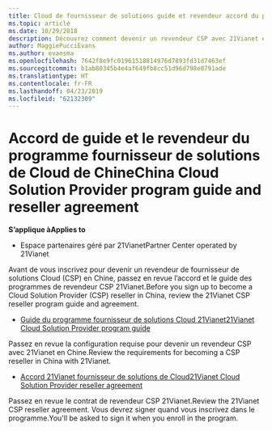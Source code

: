 ```yaml
---
title: Cloud de fournisseur de solutions guide et revendeur accord du programme (Partner Center géré par 21Vianet)
ms.topic: article
ms.date: 10/29/2018
description: Découvrez comment devenir un revendeur CSP avec 21Vianet en Chine.
author: MaggiePucciEvans
ms.author: evansma
ms.openlocfilehash: 7642f8e9fc01961518814976d7893fd31d7463ef
ms.sourcegitcommit: b1ab80345b4e4af649fb8cc51d96d798e0791ade
ms.translationtype: HT
ms.contentlocale: fr-FR
ms.lasthandoff: 04/23/2019
ms.locfileid: "62132309"
---
```

# <a name="china-cloud-solution-provider-program-guide-and-reseller-agreement"></a><span data-ttu-id="2138e-103">Accord de guide et le revendeur du programme fournisseur de solutions de Cloud de Chine</span><span class="sxs-lookup"><span data-stu-id="2138e-103">China Cloud Solution Provider program guide and reseller agreement</span></span>
<span data-ttu-id="2138e-104">**S’applique à**</span><span class="sxs-lookup"><span data-stu-id="2138e-104">**Applies to**</span></span>

-   <span data-ttu-id="2138e-105">Espace partenaires géré par 21Vianet</span><span class="sxs-lookup"><span data-stu-id="2138e-105">Partner Center operated by 21Vianet</span></span>

<span data-ttu-id="2138e-106">Avant de vous inscrivez pour devenir un revendeur de fournisseur de solutions Cloud (CSP) en Chine, passez en revue l’accord et le guide des programmes de revendeur CSP 21Vianet.</span><span class="sxs-lookup"><span data-stu-id="2138e-106">Before you sign up to become a Cloud Solution Provider (CSP) reseller in China, review the 21Vianet CSP reseller program guide and agreement.</span></span>

-   [<span data-ttu-id="2138e-107">Guide du programme fournisseur de solutions Cloud 21Vianet</span><span class="sxs-lookup"><span data-stu-id="2138e-107">21Vianet Cloud Solution Provider program guide</span></span>](https://www.21vbluecloud.com/office365/SolProv_programguide/)

<span data-ttu-id="2138e-108">Passez en revue la configuration requise pour devenir un revendeur CSP avec 21Vianet en Chine.</span><span class="sxs-lookup"><span data-stu-id="2138e-108">Review the requirements for becoming a CSP reseller in China with 21Vianet.</span></span>

-   [<span data-ttu-id="2138e-109">Accord 21Vianet fournisseur de solutions de Cloud</span><span class="sxs-lookup"><span data-stu-id="2138e-109">21Vianet Cloud Solution Provider reseller agreement</span></span>](https://www.21vbluecloud.com/office365/ResellerAgr/)

<span data-ttu-id="2138e-110">Passez en revue le contrat de revendeur CSP 21Vianet.</span><span class="sxs-lookup"><span data-stu-id="2138e-110">Review the 21Vianet CSP reseller agreement.</span></span> <span data-ttu-id="2138e-111">Vous devrez signer quand vous inscrivez dans le programme.</span><span class="sxs-lookup"><span data-stu-id="2138e-111">You'll be asked to sign it when you enroll in the program.</span></span> 

